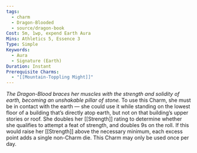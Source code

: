 ```yaml
---
tags:
  - charm
  - Dragon-Blooded
  - source/dragon-book
Cost: 5m, 1wp, expend Earth Aura
Mins: Athletics 5, Essence 3
Type: Simple
Keywords:
  - Aura
  - Signature (Earth)
Duration: Instant
Prerequisite Charms:
  - "[[Mountain-Toppling Might]]"
---
```

*The Dragon-Blood braces her muscles with the strength and solidity of earth, becoming an unshakable pillar of stone.*
To use this Charm, she must be in contact with the earth — she could use it while standing on the lowest floor of a building that’s directly atop earth, but not on that building’s upper stories or roof. She doubles her [[Strength]] rating to determine whether she qualifies to attempt a feat of strength, and doubles 9s on the roll. If this would raise her [[Strength]] above the necessary minimum, each excess point adds a single non-Charm die. This Charm may only be used once per day.